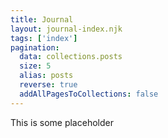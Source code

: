 ```yaml
---
title: Journal
layout: journal-index.njk
tags: ['index']
pagination:
  data: collections.posts
  size: 5
  alias: posts
  reverse: true
  addAllPagesToCollections: false
---
```

This is some placeholder